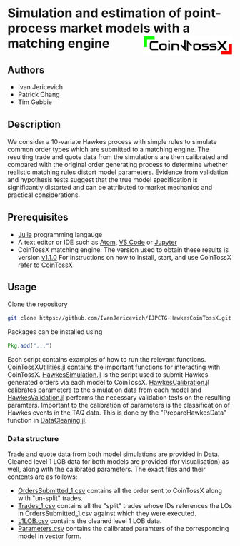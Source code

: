 # Simulation and estimation of point-process market models with a matching engine <img align="right" width="200" src="Figures/CoinTossXLogo.PNG">

## Authors
* Ivan Jericevich
* Patrick Chang
* Tim Gebbie

## Description
We consider a 10-variate Hawkes process with simple rules to simulate common order types which are submitted to a matching engine. The resulting trade and quote data from the simulations are then calibrated and compared with the original order generating process to determine whether realistic matching rules distort model parameters. Evidence from validation and hypothesis tests suggest that the true model specification is significantly distorted and can be attributed to market mechanics and practical considerations.

## Prerequisites
* [Julia](https://julialang.org) programming langauge
* A text editor or IDE such as [Atom](https://flight-manual.atom.io/getting-started/sections/installing-atom/), [VS Code](https://code.visualstudio.com/download) or [Jupyter](https://jupyter.org/install)
* CoinTossX matching engine. The version used to obtain these results is version [v1.1.0](https://github.com/dharmeshsing/CoinTossX/tree/v1.1.0) For instructions on how to install, start, and use CoinTossX refer to [CoinTossX](https://github.com/dharmeshsing/CoinTossX)

## Usage
Clone the repository
```sh
git clone https://github.com/IvanJericevich/IJPCTG-HawkesCoinTossX.git
```
Packages can be installed using
```julia
Pkg.add("...")
```
Each script contains examples of how to run the relevant functions. [CoinTossXUtilities.jl](Scripts/CoinTossXUtilities.jl) contains the important functions for interacting with CoinTossX. [HawkesSimulation.jl](Scripts/HawkesSimulation.jl) is the script used to submit Hawkes generated orders via each model to CoinTossX. [HawkesCalibration.jl](Scripts/HawkesCalibration.jl) calibrates parameters to the simulation data from each model and [HawkesValidation.jl](Scripts/HawkesValidation.jl) performs the necessary validation tests on the resulting paramters. Important to the calibration of parameters is the classification of Hawkes events in the TAQ data. This is done by the "PrepareHawkesData" function in [DataCleaning.jl](Scripts/DataCleaning.jl).

### Data structure
Trade and quote data from both model simulations are provided in [Data](Data). Cleaned level 1 LOB data for both models are provided (for visualisation) as well, along with the calibrated parameters. The exact files and their contents are as follows:
* [OrdersSubmitted_1.csv](Data/Model1/OrdersSubmitted_1.csv) contains all the order sent to CoinTossX along with "un-split" trades.
* [Trades_1.csv](Data/Model1/Trades_1.csv) contains all the "split" trades whose IDs references the LOs in OrdersSubmitted_1.csv against which they were executed.
* [L1LOB.csv](Data/Model1/L1LOB.csv) contains the cleaned level 1 LOB data.
* [Parameters.csv](Data/Model1/Parameters.csv) contains the calibrated paramters of the corresponding model in vector form.
